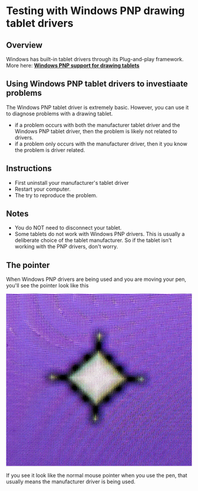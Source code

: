# Testing with Windows PNP drawing tablet drivers

## Overview

Windows has built-in tablet drivers through its Plug-and-play framework. More here: [**Windows PNP support for drawing tablets** ](../guides/windows/windows-pnp-support-for-drawing-tablets.md)

## Using Windows PNP tablet drivers to investiaate problems

The Windows PNP tablet driver is extremely basic. However, you can use it to diagnose problems with a drawing tablet.&#x20;

* if a problem occurs with both the manufacturer tablet driver and the Windows PNP tablet driver, then the problem is likely not related to drivers.
* if a problem only occurs with the manufacturer driver, then it you know the problem is driver related.

## **Instructions**

* First uninstall your manufacturer's tablet driver
* Restart your computer.&#x20;
* The try to reproduce the problem.

## Notes

* You do NOT need to disconnect your tablet.
* Some tablets do not work with Windows PNP drivers. This is usually a deliberate choice of the tablet manufacturer. So if the tablet isn't working with the PNP drivers, don't worry.&#x20;

## The pointer

When Windows PNP drivers are being used and you are moving your pen, you'll see the pointer look like this&#x20;

<img src="../.gitbook/assets/image (397).png" alt="" data-size="original">

If you see it look like the normal mouse pointer when you use the pen, that usually means the manufacturer driver is being used.
